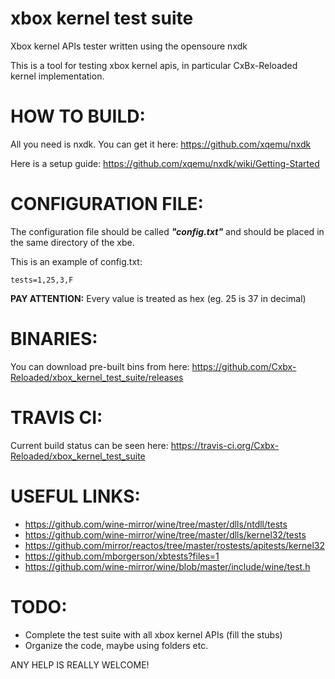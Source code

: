 # xbox kernel test suite
Xbox kernel APIs tester written using the opensoure nxdk

This is a tool for testing xbox kernel apis, in particular CxBx-Reloaded kernel implementation.

# HOW TO BUILD:
All you need is nxdk. You can get it here: https://github.com/xqemu/nxdk

Here is a setup guide: https://github.com/xqemu/nxdk/wiki/Getting-Started

# CONFIGURATION FILE:
The configuration file should be called _**"config.txt"**_ and should be placed in the same directory of the xbe.

This is an example of config.txt:

```
tests=1,25,3,F
```

**PAY ATTENTION:** Every value is treated as hex (eg. 25 is 37 in decimal)

# BINARIES:
You can download pre-built bins from here: https://github.com/Cxbx-Reloaded/xbox_kernel_test_suite/releases

# TRAVIS CI:
Current build status can be seen here: https://travis-ci.org/Cxbx-Reloaded/xbox_kernel_test_suite

# USEFUL LINKS:
* https://github.com/wine-mirror/wine/tree/master/dlls/ntdll/tests
* https://github.com/wine-mirror/wine/tree/master/dlls/kernel32/tests
* https://github.com/mirror/reactos/tree/master/rostests/apitests/kernel32
* https://github.com/mborgerson/xbtests?files=1
* https://github.com/wine-mirror/wine/blob/master/include/wine/test.h

# TODO:
* Complete the test suite with all xbox kernel APIs (fill the stubs)
* Organize the code, maybe using folders etc.

ANY HELP IS REALLY WELCOME!
